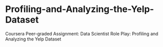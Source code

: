 # Profiling-and-Analyzing-the-Yelp-Dataset
Coursera Peer-graded Assignment: Data Scientist Role Play: Profiling and Analyzing the Yelp Dataset
